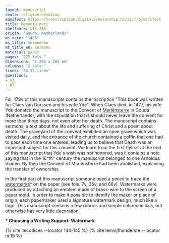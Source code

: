 ```yaml
---
layout: manuscript
route: religion-devotion
manifest: https://transcription.digitalscholarship.nl/iiif/5/manifest
title: Memento mori
shelfmark: LTK 318
origin: "Gouda, Netherlands"
ms_date: "1476"
ms_title: Sermoenen
ms_title_en: Sermons
material: paper
pages: "275 fols."
dimensions: "c.285 x 205 mm"
columns: "2 cols."
lines: "34-37 lines"
questions:
- a3
- b7
---
```


Fol. 173v of this manuscripts contains the inscription "This book was
written for Claes van Dorssen and his wife Yde". When Claes died, in
1477, his wife Yde donated the manuscript to the Convent of
[Mariënsterre](https://nl.wikipedia.org/wiki/Regulierenklooster_(Gouda))
in Gouda (Netherlands), with the stipulation that is should never leave
the convent for more than three days, not even after her death. The
manuscript contains sermons, a text about the life and suffering of
Christ and a poem about death. The graveyard of the convent exhibited an
open grave which was visited daily, and the entrance of the church
contained a coffin that one had to pass each time one entered, leading
us to believe that Death was an important subject for this convent. We
learn from the first flyleaf at the end of this manuscript that Yde's
wish was not honored, was it contains a note saying that in the 16^th^
century the manuscript belonged to one Arnoldus Vianen. By then the
Convent of Mariënsterre had been abolished, explaining the transfer of
ownership.

In the first part of this manuscript someone used a pencil to trace the
[watermarks](https://en.wikipedia.org/wiki/Watermark)\* on the paper
(see fols. 7v, 35v, and 66v). Watermarks were produced by attaching an
emblem made of brass-wire to the screen of a paper mold. In order to
make it possible to identify the maker or place of origin, each
papermaker used a signature watermark design, much like a logo. This
manuscript contains a few rubrics and simple colored initials, but
otherwise has very little decoration.

**\* Choosing a Writing Support: Watermark**

{% cite liecodices --locator 144-145 %}
{% cite lemvijfhonderste --locator nr.19 %}
